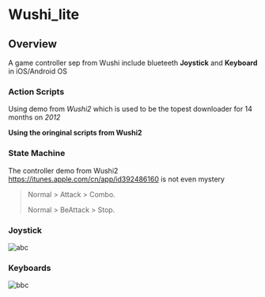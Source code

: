 # Wushi_lite



## Overview

A game controller sep from Wushi include blueteeth **Joystick** and __Keyboard__ in iOS/Android OS


### Action Scripts
 
Using demo from *Wushi2* which is used to be the topest downloader for 14 months on _2012_

**Using the oringinal scripts from Wushi2**

### State Machine
The controller demo from Wushi2 <https://itunes.apple.com/cn/app/id392486160> is not even mystery
> Normal &gt; Attack &gt; Combo.
> 
> Normal &gt; BeAttack &gt; Stop.

### Joystick

![abc]()

[id]: http://25.io/mou/ "Markdown editor on Mac OS X"



### Keyboards
![bbc]()
